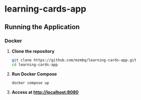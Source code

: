 # learning-cards-app

## Running the Application

### Docker

1. **Clone the repository**

   ```bash
   git clone https://github.com/mzmbq/learning-cards-app.git
   cd learning-cards-app
   ```

2. **Run Docker Compose**

   ```bash
   docker compose up
   ```

3. **Access at [http://localhost:8080](http://localhost:8080)**
